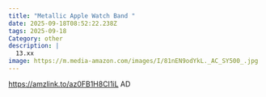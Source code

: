 ```yaml
---
title: "Metallic Apple Watch Band "
date: 2025-09-18T08:52:22.238Z
tags: 2025-09-18
Category: other
description: |
  13.xx
image: https://m.media-amazon.com/images/I/81nEN9odYkL._AC_SY500_.jpg
---
```

https://amzlink.to/az0FB1H8CI1iL
AD